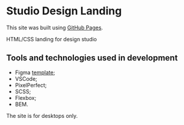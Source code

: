 # Studio Design Landing

This site was built using [GitHub Pages](https://zweroboy1.github.io/studio-design-landing/).

HTML/CSS landing for design studio

## Tools and technologies used in development

* Figma [template](https://www.figma.com/file/Jr5GG26odwPtDjo3KxLy2O/Studio-Design-Landin-Page-landing); 
* VSCode; 
* PixelPerfect; 
* SCSS; 
* Flexbox; 
* BEM.

The site is for desktops only.
